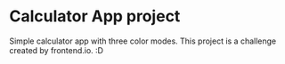 # Calculator App project

Simple calculator app with three color modes. This project is a challenge created by frontend.io. :D
